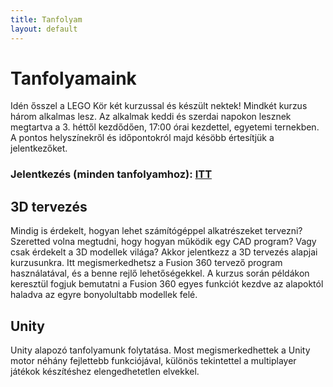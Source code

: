 ```yaml
---
title: Tanfolyam
layout: default
---
```


# Tanfolyamaink

Idén ősszel a LEGO Kör két kurzussal és készült nektek! Mindkét kurzus három alkalmas lesz. Az alkalmak keddi és szerdai napokon lesznek megtartva a 3. héttől kezdődően, 17:00 órai kezdettel, egyetemi ternekben. A pontos helyszínekről és időpontokról majd késöbb értesítjük a jelentkezőket.

### Jelentkezés (minden tanfolyamhoz): [ITT](https://docs.google.com/forms/d/e/1FAIpQLSeAZEhavtRMf6KHY3OXSfRWTpCxKvNV_iC3Q-lxccqRSgRR1w/viewform?usp=dialog)

## 3D tervezés

Mindig is érdekelt, hogyan lehet számítógéppel alkatrészeket tervezni? Szeretted volna megtudni, hogy hogyan működik egy CAD program? Vagy csak érdekelt a 3D modellek világa? Akkor jelentkezz a 3D tervezés alapjai kurzusunkra. Itt megismerkedhetsz a Fusion 360 tervező program használatával, és a benne rejlő lehetőségekkel. A kurzus során példákon keresztül fogjuk bemutatni a Fusion 360 egyes funkciót kezdve az alapoktól haladva az egyre bonyolultabb modellek felé.

## Unity

Unity alapozó tanfolyamunk folytatása. Most megismerkedhettek a Unity motor néhány fejlettebb funkciójával, különös tekintettel a multiplayer játékok készítéshez elengedhetetlen elvekkel.

<!-- Ha érdekel a LEGO Kör (robotika, űrtechnológia, alternatív vezérlési módszerek, MI, VR), akkor jó helyen jársz! Ezen az oldalon mindent megtudhatsz arról, hogy hogyan regisztrálhatsz alaptanfolyamainkra, melyeknek elvégzésével felvételt nyerhetsz hozzánk.

### Jelentkezés (minden tanfolyamhoz): [ITT](https://docs.google.com/forms/d/e/1FAIpQLSd54_SMyIhSB_PGlN2aOSvF61VqSwd1XX8wEmaHZAQabIWIqA/viewform?usp=dialog)

## Robotika

Gondolkoztál már azon, hogy lehet a Prog1-es tudásodat a gyakorlatban alkalmazni? Hogyan lehet egy robotnak megmondani, hogy mit csináljon, mi legyen a viselkedése? Esetleg csak egy kis betekintést szeretnél a robotika izgalmas világába érdekes feladatok megoldásával? Ha ezek bármelyikére igen a válasz, akkor sok szeretettel várunk a 4 alkalmas robotika tanfolyamunkon!

A tanfolyamunk során lehetőséged lesz megismerni egy kisebb robotunk működését, valamint tanulhatsz a programozásáról és a mögöttes elvekről. Mindezzel párhuzamosan kipróbálhatod majd a megszerzett tudásodat érdekes gyakorlati feladatok megoldásával (távolságtartás, vonalkövetés, egyszerűbb navigáció) - mindez egy remek ugródeszka körünk robotikás világába.

### Tanfolyamalkalmak

| **Dátum**     | **Időpont**   | **Helyszín** |
| ------------- | ------------- | ------------ |
| 2025. 02. 25. | 18:00 - 20:00 | IB141        |
| 2025. 03. 04. | 18:00 - 20:00 | QBF08        |
| 2025. 03. 11. | 18:00 - 20:00 | QBF08        |
| 2025. 03. 25. | 18:00 - 20:00 | QBF10        |

## Unity

Szeretettel várunk Unity tanfolyamunkon, ha érdekel a játékfejlesztés, és szeretnéd megismerni a Unity Engine használatát. Négy alkalmas tanfolyamunkon elsajátíthatod a játékmotor alapjait (szerkesztő használata, egyszerű fizika, pályák hatékony készítése ProBuilderrel), és megtanulhatod az ehhez szükséges C# alapokat. Végül az így elsajátított tudást a gyakorlatban is felhasználhatod egy egyszerű játék elkészítése során.

### Tanfolyamalkalmak

| **Dátum**     | **Időpont**   | **Helyszín** |
| ------------- | ------------- | ------------ |
| 2025. 02. 25. | 18:00 - 20:00 | IB142        |
| 2025. 03. 04. | 18:00 - 20:00 | QBF11        |
| 2025. 03. 11. | 18:00 - 20:00 | QBF10        |
| 2025. 03. 25. | 18:00 - 20:00 | QBF11        |

## MI

A LEGO Kör MI projektjében az egyetemi órákon felül mélyedünk el a modern AI különböző területeivel. Az idei félévben a fókuszunk az megerősítéses tanulásra esik, a modern architektúrák a felépítésével és tanításával, gyakorlati alapon, 4 alkalmon keresztül. A végső célunk egy olyan alkalmazás építése, amely Kör robotika projektjeit segíti. Ha szeretnél csatlakozni a szakkollégium MI-vel foglalkozó projektjébe, jelentkezz és vegyél részt a workshopalkalmainkon!

### Tanfolyamalkalmak

| **Dátum**     | **Időpont**   | **Helyszín** |
| ------------- | ------------- | ------------ |
| 2025. 02. 26. | 18:00 - 20:00 | QBF10        |
| 2025. 03. 05. | 18:00 - 20:00 | QBF08        |
| 2025. 03. 12. | 18:00 - 20:00 | QBF08        |
| 2025. 03. 26. | 18:00 - 20:00 | QBF11        | -->
